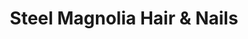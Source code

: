 ---
title: "Steel Magnolia Hair & Nails"
url: /longview/steel-magnolia-hair-and-nails/
shop: beauty
---